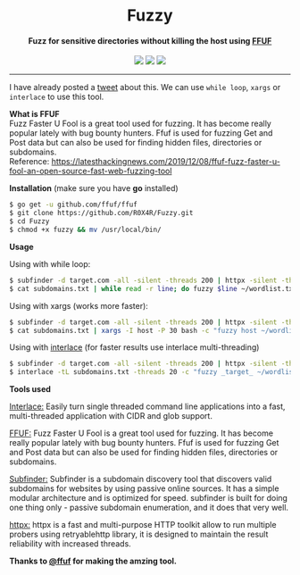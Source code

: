 <h1 align="center"> Fuzzy </h1>
<h4 align="center">Fuzz for sensitive directories without killing the host using <a href="https://github.com/ffuf/ffuf">FFUF</a></h4>
<p align="center">
<a href="https://github.com/R0X4R/Garud/issues"><img src="https://img.shields.io/badge/contributions-welcome-brightgreen.svg?style=flat"></a>
<a href="https://github.com/R0X4R?tab=followers"><img src="https://img.shields.io/github/followers/R0X4R?style=social"></a>
<a href="https://twitter.com/R0X4R/"><img src="https://img.shields.io/badge/twitter-@R0X4R-blue.svg"></a>
</p>

---

I have already posted a <a href="https://twitter.com/R0X4R/status/1396847127934889991">tweet</a> about this. We can use `while loop`, `xargs` or `interlace` to use this tool.<br>

<b>What is FFUF</b><br>
Fuzz Faster U Fool is a great tool used for fuzzing. It has become really popular lately with bug bounty hunters. Ffuf is used for fuzzing Get and Post data but can also be used for finding hidden files, directories or subdomains.<br>
Reference: <a href="https://latesthackingnews.com/2019/12/08/ffuf-fuzz-faster-u-fool-an-open-source-fast-web-fuzzing-tool">https://latesthackingnews.com/2019/12/08/ffuf-fuzz-faster-u-fool-an-open-source-fast-web-fuzzing-tool</a>

**Installation** (make sure you have **go** installed)
```bash
$ go get -u github.com/ffuf/ffuf
$ git clone https://github.com/R0X4R/Fuzzy.git
$ cd Fuzzy
$ chmod +x fuzzy && mv /usr/local/bin/
```

**Usage**

Using with while loop:
```bash
$ subfinder -d target.com -all -silent -threads 200 | httpx -silent -threads 200 | anew -q subdomains.txt
$ cat subdomains.txt | while read -r line; do fuzzy $line ~/wordlist.txt; done
```

Using with xargs (works more faster):
```bash
$ subfinder -d target.com -all -silent -threads 200 | httpx -silent -threads 200 | anew -q subdomains.txt
$ cat subdomains.txt | xargs -I host -P 30 bash -c "fuzzy host ~/wordlist.txt"
```

Using with [interlace](https://github.com/codingo/Interlace) (for faster results use interlace multi-threading)

```bash
$ subfinder -d target.com -all -silent -threads 200 | httpx -silent -threads 200 | anew -q subdomains.txt
$ interlace -tL subdomains.txt -threads 20 -c "fuzzy _target_ ~/wordlists.txt" 
```

**Tools used**
<p align="left">
<a href="https://github.com/codingo/Interlace">Interlace:</a> Easily turn single threaded command line applications into a fast, multi-threaded application with CIDR and glob support.<br>

<a href="https://github.com/ffuf/ffuf">FFUF:</a> Fuzz Faster U Fool is a great tool used for fuzzing. It has become really popular lately with bug bounty hunters. Ffuf is used for fuzzing Get and Post data but can also be used for finding hidden files, directories or subdomains.<br>

<a href="https://github.com/projectdiscovery/subfinder">Subfinder:</a> Subfinder is a subdomain discovery tool that discovers valid subdomains for websites by using passive online sources. It has a simple modular architecture and is optimized for speed. subfinder is built for doing one thing only - passive subdomain enumeration, and it does that very well.<br>

<a href="https://github.com/projectdiscovery/httpx">httpx:</a> httpx is a fast and multi-purpose HTTP toolkit allow to run multiple probers using retryablehttp library, it is designed to maintain the result reliability with increased threads.

**Thanks to [@ffuf](https://github.com/ffuf/) for making the amzing tool.**
